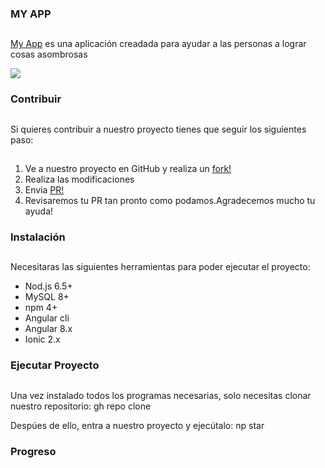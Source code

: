 ### MY APP
##
[My App](https://github.com/AlessandroZE) es una aplicación creadada para ayudar a las personas a lograr cosas asombrosas

![](https://scontent-lim1-1.xx.fbcdn.net/v/t1.18169-9/1620944_480453802080503_918857819_n.jpg?_nc_cat=108&ccb=1-5&_nc_sid=9267fe&_nc_eui2=AeGKECsMAv-32A3-1FObErY1UceSipWcJbVRx5KKlZwltde1zsHtq7WtjEVqTu9kKlzh-_Q81bqFx9OSKNqfQdHr&_nc_ohc=3WcKL1JQhBMAX-gQJ--&_nc_ht=scontent-lim1-1.xx&oh=4bdbcac163efc24ca566623ad2a71d04&oe=6196C61C)

### Contribuir
##
Si quieres contribuir a nuestro proyecto tienes que seguir los siguientes paso:
##
1. Ve a nuestro proyecto en GitHub y realiza un [fork!](https://github.com/AlessandroZE/README.git)
2. Realiza las modificaciones
3. Envia [PR!](https://github.com/AlessandroZE/README.git)
4. Revisaremos tu PR tan pronto como podamos.Agradecemos mucho tu ayuda!

### Instalación
##
Necesitaras las siguientes herramientas para poder ejecutar el proyecto:
- Nod.js 6.5+
- MySQL 8+
- npm 4+
- Angular cli
- Angular 8.x
- Ionic 2.x

### Ejecutar Proyecto
##
Una vez instalado todos los programas necesarias, solo necesitas clonar nuestro repositorio:
gh repo clone <repo>

Despúes de ello, entra a nuestro proyecto y ejecútalo:
  np star

  
 ### Progreso
